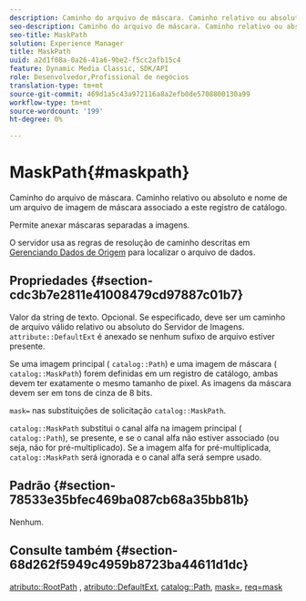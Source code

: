 ```yaml
---
description: Caminho do arquivo de máscara. Caminho relativo ou absoluto e nome de um arquivo de imagem de máscara associado a este registro de catálogo.
seo-description: Caminho do arquivo de máscara. Caminho relativo ou absoluto e nome de um arquivo de imagem de máscara associado a este registro de catálogo.
seo-title: MaskPath
solution: Experience Manager
title: MaskPath
uuid: a2d1f08a-0a26-41a6-9be2-f5cc2afb15c4
feature: Dynamic Media Classic, SDK/API
role: Desenvolvedor,Profissional de negócios
translation-type: tm+mt
source-git-commit: 469d1a5c43a972116a8a2efb0de5708800130a99
workflow-type: tm+mt
source-wordcount: '199'
ht-degree: 0%

---
```



# MaskPath{#maskpath}

Caminho do arquivo de máscara. Caminho relativo ou absoluto e nome de um arquivo de imagem de máscara associado a este registro de catálogo.

Permite anexar máscaras separadas a imagens.

O servidor usa as regras de resolução de caminho descritas em [Gerenciando Dados de Origem](/help/aem-is-ir-api/is-api/image-serving-api-ref/c-configuration-and-administration/c-configuration-and-administration.md) para localizar o arquivo de dados.

## Propriedades {#section-cdc3b7e2811e41008479cd97887c01b7}

Valor da string de texto. Opcional. Se especificado, deve ser um caminho de arquivo válido relativo ou absoluto do Servidor de Imagens. `attribute::DefaultExt` é anexado se nenhum sufixo de arquivo estiver presente.

Se uma imagem principal ( `catalog::Path`) e uma imagem de máscara ( `catalog::MaskPath`) forem definidas em um registro de catálogo, ambas devem ter exatamente o mesmo tamanho de pixel. As imagens da máscara devem ser em tons de cinza de 8 bits.

`mask=` nas substituições de solicitação  `catalog::MaskPath`.

`catalog::MaskPath` substitui o canal alfa na imagem principal (  `catalog::Path`), se presente, e se o canal alfa não estiver associado (ou seja, não for pré-multiplicado). Se a imagem alfa for pré-multiplicada, `catalog::MaskPath` será ignorada e o canal alfa será sempre usado.

## Padrão {#section-78533e35bfec469ba087cb68a35bb81b}

Nenhum.

## Consulte também {#section-68d262f5949c4959b8723ba44611d1dc}

[atributo::RootPath](/help/aem-is-ir-api/is-api/image-catalog/image-serving-api-ref/c-image-catalog-reference/c-attributes-reference/r-rootpath.md) ,  [atributo::DefaultExt](/help/aem-is-ir-api/is-api/image-catalog/image-serving-api-ref/c-image-catalog-reference/c-attributes-reference/r-defaultext.md),  [catalog::Path](../../../../../../is-api/image-catalog/image-serving-api-ref/c-image-catalog-reference/c-image-svg-data-reference/c-image-data-reference/r-path-cat.md#reference-306afcaff172440ca81b85da8d78213c),  [mask=](/help/aem-is-ir-api/is-api/http-ref/image-serving-api-ref/c-http-protocol-reference/c-command-reference/r-mask.md),  [req=mask](/help/aem-is-ir-api/is-api/http-ref/image-serving-api-ref/c-http-protocol-reference/c-command-reference/r-req/r-req.md)
